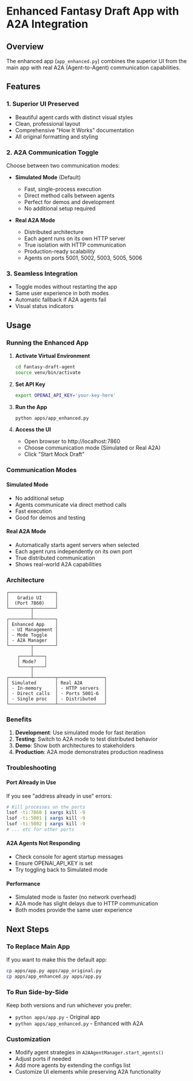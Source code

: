# Enhanced Fantasy Draft App with A2A Integration

## Overview

The enhanced app (`app_enhanced.py`) combines the superior UI from the main app with real A2A (Agent-to-Agent) communication capabilities.

## Features

### 1. **Superior UI Preserved**
- Beautiful agent cards with distinct visual styles
- Clean, professional layout
- Comprehensive "How It Works" documentation
- All original formatting and styling

### 2. **A2A Communication Toggle**
Choose between two communication modes:

- **Simulated Mode** (Default)
  - Fast, single-process execution
  - Direct method calls between agents
  - Perfect for demos and development
  - No additional setup required

- **Real A2A Mode**
  - Distributed architecture
  - Each agent runs on its own HTTP server
  - True isolation with HTTP communication
  - Production-ready scalability
  - Agents on ports 5001, 5002, 5003, 5005, 5006

### 3. **Seamless Integration**
- Toggle modes without restarting the app
- Same user experience in both modes
- Automatic fallback if A2A agents fail
- Visual status indicators

## Usage

### Running the Enhanced App

1. **Activate Virtual Environment**
   ```bash
   cd fantasy-draft-agent
   source venv/bin/activate
   ```

2. **Set API Key**
   ```bash
   export OPENAI_API_KEY='your-key-here'
   ```

3. **Run the App**
   ```bash
   python apps/app_enhanced.py
   ```

4. **Access the UI**
   - Open browser to http://localhost:7860
   - Choose communication mode (Simulated or Real A2A)
   - Click "Start Mock Draft"

### Communication Modes

#### Simulated Mode
- No additional setup
- Agents communicate via direct method calls
- Fast execution
- Good for demos and testing

#### Real A2A Mode
- Automatically starts agent servers when selected
- Each agent runs independently on its own port
- True distributed communication
- Shows real-world A2A capabilities

### Architecture

```
┌─────────────────┐
│   Gradio UI     │
│  (Port 7860)    │
└────────┬────────┘
         │
┌────────┴────────┐
│ Enhanced App    │
│ - UI Management │
│ - Mode Toggle   │
│ - A2A Manager   │
└────────┬────────┘
         │
    ┌────┴────┐
    │ Mode?   │
    └────┬────┘
         │
┌────────┴────────┬─────────────────┐
│ Simulated       │ Real A2A        │
│ - In-memory     │ - HTTP servers  │
│ - Direct calls  │ - Ports 5001-6  │
│ - Single proc   │ - Distributed   │
└─────────────────┴─────────────────┘
```

### Benefits

1. **Development**: Use simulated mode for fast iteration
2. **Testing**: Switch to A2A mode to test distributed behavior
3. **Demo**: Show both architectures to stakeholders
4. **Production**: A2A mode demonstrates production readiness

### Troubleshooting

#### Port Already in Use
If you see "address already in use" errors:
```bash
# Kill processes on the ports
lsof -ti:7860 | xargs kill -9
lsof -ti:5001 | xargs kill -9
lsof -ti:5002 | xargs kill -9
# ... etc for other ports
```

#### A2A Agents Not Responding
- Check console for agent startup messages
- Ensure OPENAI_API_KEY is set
- Try toggling back to Simulated mode

#### Performance
- Simulated mode is faster (no network overhead)
- A2A mode has slight delays due to HTTP communication
- Both modes provide the same user experience

## Next Steps

### To Replace Main App
If you want to make this the default app:
```bash
cp apps/app.py apps/app_original.py
cp apps/app_enhanced.py apps/app.py
```

### To Run Side-by-Side
Keep both versions and run whichever you prefer:
- `python apps/app.py` - Original app
- `python apps/app_enhanced.py` - Enhanced with A2A

### Customization
- Modify agent strategies in `A2AAgentManager.start_agents()`
- Adjust ports if needed
- Add more agents by extending the configs list
- Customize UI elements while preserving A2A functionality 
